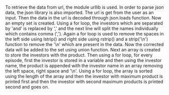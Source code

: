 To retrieve the data from url, the module urllib is used.
In order to parse json data, the json library is also imported.
The url is get from the user as an input. Then the data in the url is decoded through json.loads function.
Now an empty set is created.
Using a for loop, the investors which are separated by 'and' is replaced by ',' and the next line will split the names individually which contains comma (',').
Again a for loop is used to remove the spaces in the left side using lstrip() and right side using rstrip() and a strip('\n') function to remove the '\n' which are present in the data.
Now the corrected data will be added to the set using union function. Next an array is created to store the investors with the product.
Then using a for loop, for every episode, first the investor is stored in a variable and then using the investor name, the product is appended with the investor name in an array removing the left space, right space and '\n'.
Using a for loop, the array is sorted using the length of the array and then the investor with maximum product is printed first and then the investor with second maximum products is printed second and goes on.
